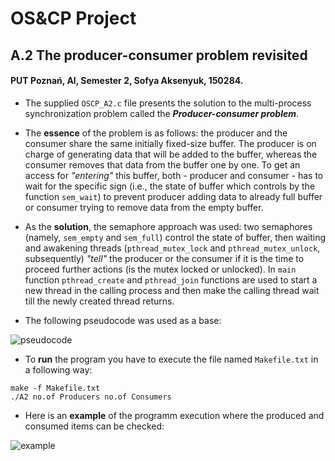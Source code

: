 # OS&CP Project
## A.2 The producer-consumer problem revisited
#### PUT Poznań, AI, Semester 2, Sofya Aksenyuk, 150284.

* The supplied `OSCP_A2.c` file presents the solution to the multi-process synchronization problem called the **_Producer-consumer problem_**.

* The **essence** of the problem is as follows: the producer and the consumer share the same initially fixed-size buffer. The producer is on charge of generating data that will be added to the buffer, whereas the consumer removes that data from the buffer one by one. To get an access for _"entering"_ this buffer, both - producer and consumer - has to wait for the specific sign (i.e., the state of buffer which controls by the function `sem_wait`) to prevent producer adding data to already full buffer or consumer trying to remove data from the empty buffer.

* As the **solution**, the semaphore approach was used: two semaphores (namely, `sem_empty` and `sem_full`) control the state of buffer, then waiting and awakening threads (`pthread_mutex_lock` and `pthread_mutex_unlock`, subsequently) _"tell"_ the producer or the consumer if it is the time to proceed further actions (is the mutex locked or unlocked).
In `main` function `pthread_create` and `pthread_join` functions are used to start a new thread in the calling process and then make the calling thread wait till the newly created thread returns.

* The following pseudocode was used as a base:

![pseudocode](https://user-images.githubusercontent.com/86928699/124405402-d23f3280-dd3e-11eb-9092-c44e1ca61fdf.jpg)

* To **run** the program you have to execute the file named `Makefile.txt` in a following way: 
```
make -f Makefile.txt
./A2 no.of Producers no.of Consumers
```

* Here is an **example** of the programm execution where the produced and consumed items can be checked:

![example](https://user-images.githubusercontent.com/86928699/124457132-c62d9200-dd8b-11eb-951a-78a92f2c104d.jpg)
